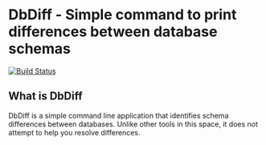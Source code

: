DbDiff - Simple command to print differences between database schemas
=====================================================================

[![Build Status](https://secure.travis-ci.org/realityforge/dbdiff.png?branch=master)](http://travis-ci.org/realityforge/dbdiff)

What is DbDiff
--------------

DbDiff is a simple command line application that identifies schema differences
between databases. Unlike other tools in this space, it does not attempt to help
you resolve differences.
